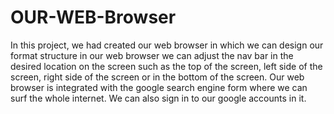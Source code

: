 # OUR-WEB-Browser
In this project, we had created our web browser in which we can design our format structure in our web browser we can adjust the nav bar in the desired location on the screen such as the top of the screen, left side of the screen, right side of the screen or in the bottom of the screen. Our web browser is integrated with the google search engine form where we can surf the whole internet. We can also sign in to our google accounts in it. 

